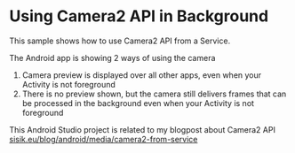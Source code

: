 # Using Camera2 API in Background
This sample shows how to use Camera2 API from a Service.

The Android app is showing 2 ways of using the camera
1. Camera preview is displayed over all other apps, even when your Activity is not foreground
2. There is no preview shown, but the camera still delivers frames that can be processed in the background even when your Activity is not foreground

This Android Studio project is related to my blogpost about Camera2 API
[sisik.eu/blog/android/media/camera2-from-service](https://sisik.eu/blog/android/media/camera2-from-service)